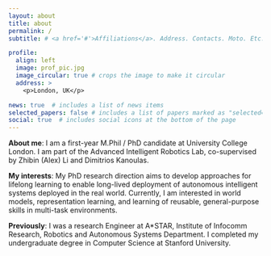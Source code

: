 ```yaml
---
layout: about
title: about
permalink: /
subtitle: # <a href='#'>Affiliations</a>. Address. Contacts. Moto. Etc.

profile:
  align: left
  image: prof_pic.jpg
  image_circular: true # crops the image to make it circular
  address: >
    <p>London, UK</p>

news: true  # includes a list of news items
selected_papers: false # includes a list of papers marked as "selected={true}"
social: true  # includes social icons at the bottom of the page
---
```


**About me**: I am a first-year M.Phil / PhD candidate at University College London. I am part of the Advanced Intelligent Robotics Lab, co-supervised by Zhibin (Alex) Li and Dimitrios Kanoulas. 

**My interests**: My PhD research direction aims to develop approaches for lifelong learning to enable long-lived deployment of autonomous intelligent systems deployed in the real world. Currently, I am interested in world models, representation learning, and learning of reusable, general-purpose skills in multi-task environments. 

**Previously**: I was a research Engineer at A*STAR, Institute of Infocomm Research, Robotics and Autonomous Systems Department. I completed my undergraduate degree in Computer Science at Stanford University. 
